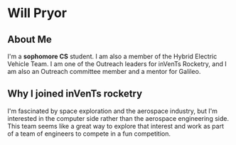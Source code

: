# Will Pryor

## About Me
I'm a **sophomore CS** student. I am also a member of the Hybrid Electric Vehicle Team. I am one of the Outreach leaders for inVenTs Rocketry, and I am also an Outreach committee member and a mentor for Galileo.

## Why I joined inVenTs rocketry
I'm fascinated by space exploration and the aerospace industry, but I'm interested in the computer side rather than the aerospace engineering side. This team seems like a great way to explore that interest and work as part of a team of engineers to compete in a fun competition.
